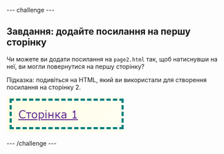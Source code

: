 --- challenge ---

## Завдання: додайте посилання на першу сторінку

Чи можете ви додати посилання на `page2.html` так, щоб натиснувши на неї, ви могли повернутися на першу сторінку?

Підказка: подивіться на HTML, який ви використали для створення посилання на сторінку 2.

![знімок екрану](images/magazine-page1-link.png)

--- /challenge ---